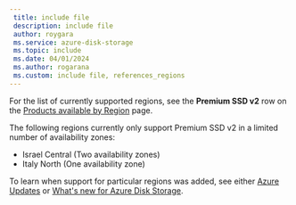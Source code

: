 ```yaml
---
 title: include file
 description: include file
 author: roygara
 ms.service: azure-disk-storage
 ms.topic: include
 ms.date: 04/01/2024
 ms.author: rogarana
 ms.custom: include file, references_regions
---
```

For the list of currently supported regions, see the **Premium SSD v2** row on the [Products available by Region](https://azure.microsoft.com/explore/global-infrastructure/products-by-region/?products=storage) page.

The following regions currently only support Premium SSD v2 in a limited number of availability zones:
- Israel Central (Two availability zones)
- Italy North (One availability zone) 

To learn when support for particular regions was added, see either [Azure Updates](https://azure.microsoft.com/updates/?query=disk%20storage) or [What's new for Azure Disk Storage](../articles/virtual-machines/disks-whats-new.md).
